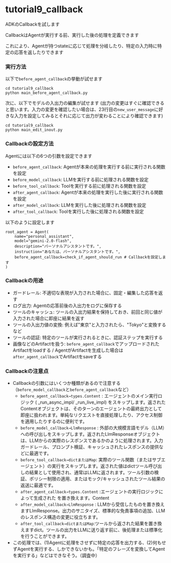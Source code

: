 # tutorial9_callback

ADKのCallbackを試します

CallbackはAgentが実行する前、実行した後の処理を定義できます

これにより、Agentが持つstateに応じて処理を分岐したり、特定の入力時に特定の応答を返したりできます

### 実行方法
以下で`before_agent_callback`の挙動が試せます
```
cd tutorial9_callback
python main_before_agent_callback.py
```

次に、以下でモデルの入出力の編集が試せます
(出力の変更はすぐに確認できると思います。入力の変更を確認したい場合は、23行目の`new_user_message`に好きな入力を設定してみるとそれに応じて出力が変わることにより確認できます)
```
cd tutorial9_callback
python main_edit_inout.py
```

### Callbackの設定方法
Agentには以下の6つの引数を設定できます
- `before_agent_callback`: Agentが本来の処理を実行する前に実行される関数を設定
- `before_model_callback`: LLMを実行する前に処理される関数を設定
- `before_tool_callback`: Toolを実行する前に処理される関数を設定
- `after_agent_callback`: Agentが本来の処理を実行した後に実行される関数を設定
- `after_model_callback`: LLMを実行した後に処理される関数を設定
- `after_tool_callback`: Toolを実行した後に処理される関数を設定


以下のように設定します
```
root_agent = Agent(
    name="personal_assistant",
    model="gemini-2.0-flash",
    description="パーソナルアシスタントです。",
    instruction="あなたは、パーソナルアシスタントです。",
    before_agent_callback=check_if_agent_should_run # Callbackを設定します
)
```

### Callbackの用途
- ガードレール: 不適切な表現が入力された場合に、固定・編集した応答を返す
- ログ出力: Agentの応答前後の入出力をログに保存する
- ツールのキャッシュ: ツールの入出力結果を保持しておき、前回と同じ値が入力された場合に即座に結果を返す
- ツールの入出力値の変換: 例えば"東京"と入力されたら、"Tokyo"と変換するなど
- ツールの認証: 特定のツールが実行されるときに、認証ステップを実行する
- 画像などのArtifactを扱う: `before_agent_callback`でアップロードされたArtifactをloadする / AgentがArtifactを生成した場合は`after_agent_callback`でArtifactをsaveする


### Callbackの注意点
- Callbackの引数にはいくつか種類があるので注意する（`before_model_callback`と`before_agent_callback`など）
    - `before_agent_callback→types.Content` : エージェントのメイン実行ロジック ( _run_async_impl/ _run_live_impl) をスキップします。返されたContentオブジェクトは、そのターンのエージェントの最終出力として即座に扱われます。単純なリクエストを直接処理したり、アクセス制御を適用したりするのに便利です。
    - `before_model_callback→LlmResponse` : 外部の大規模言語モデル（LLM）への呼び出しをスキップします。返されたLlmResponseオブジェクトは、LLMからの実際のレスポンスであるかのように処理されます。入力ガードレール、プロンプト検証、キャッシュされたレスポンスの提供などに最適です。
    - `before_tool_callback→dictまたはMap`: 実際のツール関数（またはサブエージェント）の実行をスキップします。返された値はdictツール呼び出しの結果として使用され、通常はLLMに返されます。ツール引数の検証、ポリシー制限の適用、またはモック/キャッシュされたツール結果の返送に最適です。
    - `after_agent_callback→types.Content` :エージェントの実行ロジックによって生成された を置き換えます。Content
    - `after_model_callback→LlmResponse` : LLMから受信したものを置き換えますLlmResponse。出力のサニタイズ、標準的な免責事項の追加、LLMのレスポンス構造の変更に役立ちます。
    - `after_tool_callback→dictまたはMap`:ツールから返された結果を置き換えますdict。ツールの出力をLLMに送り返す前に、後処理または標準化を行うことができます。
- この処理では、(1)Agentに処理をさせずに特定の応答を出力する、(2)何もせずAgentを実行する、しかできないかも。「特定のフレーズを変換してAgentを実行する」などはできなそう。（調査中）


